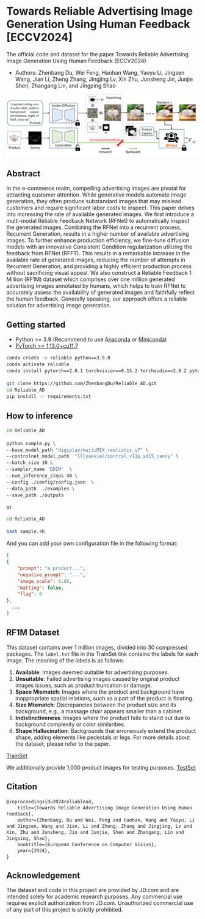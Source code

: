 # Towards Reliable Advertising Image Generation Using Human Feedback [ECCV2024]
The official code and dataset for the paper Towards Reliable Advertising Image Generation Using Human Feedback (ECCV2024)
- Authors: Zhenbang Du, Wei Feng, Haohan Wang, Yaoyu Li, Jingsen Wang, Jian Li, Zheng Zhang, Jingjing Lv, Xin Zhu, Junsheng Jin, Junjie Shen, Zhangang Lin, and Jingping Shao

<img width="928" alt="image" src="figures/Figure1.png">  

## Abstract
In the e-commerce realm, compelling advertising images are pivotal for attracting customer attention. While generative models automate image generation, they often produce substandard images that may mislead customers and require significant labor costs to inspect. This paper delves into increasing the rate of available generated images. We first introduce a multi-modal Reliable Feedback Network (RFNet) to automatically inspect the generated images. Combining the RFNet into a recurrent process, Recurrent Generation, results in a higher number of available advertising images. To further enhance production efficiency, we fine-tune diffusion models with an innovative Consistent Condition regularization utilizing the feedback from RFNet (RFFT). This results in a remarkable increase in the available rate of generated images, reducing the number of attempts in Recurrent Generation, and providing a highly efficient production process without sacrificing visual appeal. We also construct a Reliable Feedback 1 Million (RF1M) dataset which comprises over one million generated advertising images annotated by humans, which helps to train RFNet to accurately assess the availability of generated images and faithfully reflect the human feedback. Generally speaking, our approach offers a reliable solution for advertising image generation.

## Getting started

- Python >= 3.9 (Recommend to use [Anaconda](https://www.anaconda.com/download/#linux) or [Miniconda](https://docs.conda.io/en/latest/miniconda.html))
- [PyTorch >= 1.13.0+cu11.7](https://pytorch.org/)
```bash
conda create -n reliable python==3.9.0
conda activate reliable
conda install pytorch==2.0.1 torchvision==0.15.2 torchaudio==2.0.2 pytorch-cuda=11.7 -c pytorch -c nvidia

git clone https://github.com/ZhenbangDu/Reliable_AD.git
cd Reliable_AD
pip install -r requirements.txt
```

## How to inference
```bash
cd Reliable_AD

python sample.py \
--base_model_path "digiplay/majicMIX_realistic_v7" \
--controlnet_model_path  "lllyasviel/control_v11p_sd15_canny" \
--batch_size 10 \
--sampler_name 'DDIM'  \
--num_inference_steps 40 \
--config ./config/config.json  \
--data_path  ./examples \
--save_path ./outputs
```
or
```bash
cd Reliable_AD

bash sample.sh
```
And you can add your own configuration file in the following format:

```json
[
{
    "prompt": "a product...",
    "negative_prompt": "...",
    "image_scale": 0.66,
    "matting": false,
    "flag": 0
},
  ...
]
```
## RF1M Dataset
This dataset contains over 1 million images, divided into 30 compressed packages. The `label.txt` file in the TrainSet link contains the labels for each image. The meaning of the labels is as follows:

1. **Available**: Images deemed suitable for advertising purposes.
2. **Unsuitable**: Failed advertising images caused by original product images issues, such as product truncation or damage.
3. **Space Mismatch**: Images where the product and background have inappropriate spatial relations, such as a part of the product is floating.
4. **Size Mismatch**: Discrepancies between the product size and its background, e.g., a massage chair appears smaller than a cabinet.
5. **Indistinctiveness**: Images where the product fails to stand out due to background complexity or color similarities.
6. **Shape Hallucination**: Backgrounds that erroneously extend the product shape, adding elements like pedestals or legs.
For more details about the dataset, please refer to the paper.

[TrainSet](https://3.cn/-10gOQ79s)

We additionally provide 1,000 product images for testing purposes. [TestSet](https://3.cn/10gO8kw-K)

## Citation
```
@inproceedings{du2024reliablead,
    title={Towards Reliable Advertising Image Generation Using Human Feedback},
    author={Zhenbang, Du and Wei, Feng and Haohan, Wang and Yaoyu, Li and Jingsen, Wang and Jian, Li and Zheng, Zhang and Jingjing, Lv and Xin, Zhu and Junsheng, Jin and Junjie, Shen and Zhangang, Lin and Jingping, Shao},
    booktitle={European Conference on Computer Vision},
    year={2024},
}
```

## Acknowledgement
The dataset and code in this project are provided by JD.com and are intended solely for academic research purposes. Any commercial use requires explicit authorization from JD.com. Unauthorized commercial use of any part of this project is strictly prohibited.


